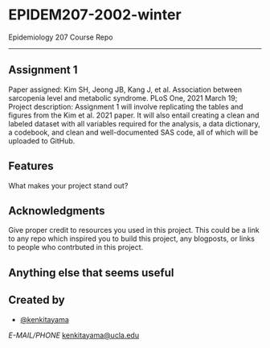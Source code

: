 # EPIDEM207-2002-winter
Epidemiology 207 Course Repo

---------

## Assignment 1
Paper assigned: Kim SH, Jeong JB, Kang J, et al. Association between sarcopenia level and metabolic syndrome. PLoS One, 2021 March 19;
Project description: Assignment 1 will involve replicating the tables and figures from the Kim et al. 2021 paper. It will also entail creating a clean and labeled dataset with all variables required for the analysis, a data dictionary, a codebook, and clean and well-documented SAS code, all of which will be uploaded to GitHub.

## Features
What makes your project stand out?

## Acknowledgments
Give proper credit to resources you used in this project. This could be a link to any repo which inspired you to build this project, any blogposts, or links to people who contrbuted in this project. 

## Anything else that seems useful


## Created by
* [@kenkitayama](https://github.com/kenkitayama)

*E-MAIL/PHONE*
kenkitayama@ucla.edu
